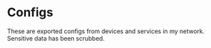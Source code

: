 # Configs
These are exported configs from devices and services in my network. Sensitive data has been scrubbed.
